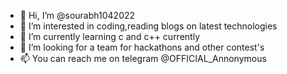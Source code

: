 - 👋 Hi, I’m @sourabh1042022
- 👀 I’m interested in coding,reading blogs on latest technologies
- 🌱 I’m currently learning c and c++ currently
- 💞️ I’m looking for a team for hackathons and other contest's
- 📫 You can reach me on telegram @OFFICIAL_Annonymous


